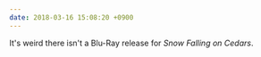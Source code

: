 ```yaml
---
date: 2018-03-16 15:08:20 +0900
---
```

It's weird there isn't a Blu-Ray release for _Snow Falling on Cedars_.
